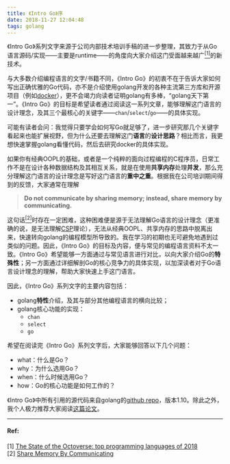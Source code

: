 ```yaml
---
title: 《Intro Go》序
date: 2018-11-27 12:04:48
tags: golang
---
```


《Intro Go》系列文字来源于公司内部技术培训手稿的进一步整理，其致力于从Go语言源码/实现——主要是runtime——的角度向大家介绍这门受面越来越广[<sup>[1]</sup>](https://blog.github.com/2018-11-15-state-of-the-octoverse-top-programming-languages/)的新技术。
  
与大多数介绍编程语言的文字/书籍不同，《Intro Go》的初衷不在于告诉大家如何写出正确优雅的Go代码，亦不是介绍使用golang开发的各种主流第三方库和开源项目（例如[docker](https://github.com/moby/moby)），更不会竭力向读者证明golang有多棒，“golang天下第一”。《Intro Go》的目标是希望读者通过阅读这一系列文章，能够理解这门语言的设计理念，及其三个最核心的关键字——`chan`/`select`/`go`——的具体实现。  

可能有读者会问：我觉得只要学会如何写Go就足够了，进一步研究那几个关键字看起来也能扩展视野，但为什么还要去理解这门**语言**的**设计思路**？相比而言，我更想快速掌握golang看懂代码，然后去研究docker的具体实现。

如果你有经典OOPL的基础，或者是一个纯粹的面向过程编程的C程序员，日常工作不是在设计各种数据结构及其相互关系，就是在使用**共享内存**处理**并发**，那么充分理解这门语言的设计理念是写好这门语言的**重中之重**。根据我在公司培训期间得到的反馈，大家通常在理解 

>**Do not communicate by sharing memory; instead, share memory by communicating.**

这句话[<sup>[2]</sup>](https://blog.golang.org/share-memory-by-communicating)时存在一定困难，这种困难便是源于无法理解Go语言的设计理念（更准确的说，是无法理解[CSP](https://en.wikipedia.org/wiki/Communicating_sequential_processes)理论），无法从经典OOPL、共享内存的思路中脱离出来，快速转向golang的编程模型所导致的。我在学习的初期也无可避免地遇到过类似的问题。因此，《Intro Go》的目标及内容，便与常见的编程语言资料不太一致。《Intro Go》希望能够一方面通过与常见语言进行对比，以向大家介绍Go的**特殊性**；另一方面通过详细解剖Go的核心竞争力的具体实现，以加深读者对于Go语言设计理念的理解，帮助大家快速上手这门语言。 

因此，《Intro Go》系列文字的主要内容包括：
- golang**特性**介绍，及其与部分其他编程语言的横向比较；
- golang核心功能的实现：
	- `chan`
	- `select`
	- `go`

希望在阅读完《Intro Go》系列文字后，大家能够回答以下几个问题：
- what：什么是Go？
- why：为什么选用Go？
- when：什么时候选用Go？
- how：Go的核心功能是如何工作的？

《Intro Go》中所有引用的源代码来自golang的[github repo](https://github.com/golang/go/tree/release-branch.go1.10)，版本1.10。除此之外，我个人极力推荐大家阅读[这篇论文](http://www.usingcsp.com/cspbook.pdf)。

---
#### Ref:

[1] [The State of the Octoverse: top programming languages of 2018](https://blog.github.com/2018-11-15-state-of-the-octoverse-top-programming-languages)  
[2] [Share Memory By Communicating](https://blog.golang.org/share-memory-by-communicating)
